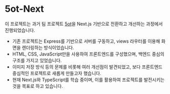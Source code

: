# 5ot-Next

이 프로젝트는 과거 팀 프로젝트 [5ot](https://github.com/cozups/5ot)을 Next.js 기반으로 전환하고 개선하는 과정에서 진행되었습니다.

- 기존 프로젝트는 Express를 기반으로 서버를 구동하고, views 라우터를 이용해 화면을 렌더링하는 방식이었습니다.
- HTML, CSS, JavaScript만을 사용하여 프론트엔드를 구성했으며, 백엔드 중심의 구조를 가지고 있었습니다.
- 이미지 저장 방식 등의 문제를 비롯해 여러 개선점이 발견되었고, 보다 프론트엔드 중심적인 프로젝트로 새롭게 만들고자 했습니다.
- 현재 Next.js와 TypeScript를 학습 중이며, 이를 활용하여 프로젝트를 발전시키는 것을 목표로 하고 있습니다.
